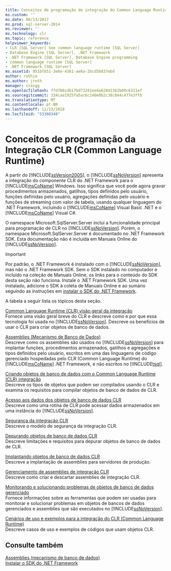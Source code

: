 ```yaml
---
title: Conceitos de programação de integração do Common Language Runtime (CLR) | Microsoft Docs
ms.custom: ''
ms.date: 06/13/2017
ms.prod: sql-server-2014
ms.reviewer: ''
ms.technology: clr
ms.topic: reference
helpviewer_keywords:
- CLR [SQL Server] See common language runtime [SQL Server]
- Database Engine [SQL Server], .NET Framework
- .NET Framework [SQL Server], Database Engine programming
- common language runtime [SQL Server]
- .NET Framework [SQL Server]
ms.assetid: 951bf851-3e6e-4361-ae6a-2bcd5b837ebd
author: rothja
ms.author: jroth
manager: craigg
ms.openlocfilehash: ffd706cdb17bd73281ee4a62842362b09c6311ef
ms.sourcegitcommit: 334cae1925fa5ac6c140e0b2c38c844c477e3ffb
ms.translationtype: MT
ms.contentlocale: pt-BR
ms.lasthandoff: 12/13/2018
ms.locfileid: "53360348"
---
```

# <a name="common-language-runtime-clr-integration-programming-concepts"></a>Conceitos de programação da Integração CLR (Common Language Runtime)
  A partir do [!INCLUDE[ssVersion2005](../../../includes/ssversion2005-md.md)], o [!INCLUDE[ssNoVersion](../../../includes/ssnoversion-md.md)] apresenta a integração do componente CLR do .NET Framework para o [!INCLUDE[msCoName](../../../includes/msconame-md.md)] Windows. Isso significa que você pode agora gravar procedimentos armazenados, gatilhos, tipos definidos pelo usuário, funções definidas pelo usuário, agregações definidas pelo usuário e funções de streaming com valor de tabela, usando qualquer linguagem do .NET Framework, incluindo o [!INCLUDE[msCoName](../../../includes/msconame-md.md)] Visual Basic .NET e o [!INCLUDE[msCoName](../../../includes/msconame-md.md)] Visual C#.  
  
 O namespace Microsoft.SqlServer.Server inclui a funcionalidade principal para programação de CLR no [!INCLUDE[ssNoVersion](../../../includes/ssnoversion-md.md)]. Porém, o namespace Microsoft.SqlServer.Server é documentado no .NET Framework SDK. Esta documentação não é incluída em Manuais Online do [!INCLUDE[ssNoVersion](../../../includes/ssnoversion-md.md)].  
  
> [!IMPORTANT]  
>  Por padrão, o .NET Framework é instalado com o [!INCLUDE[ssNoVersion](../../../includes/ssnoversion-md.md)], mas não o .NET Framework SDK. Sem o SDK instalado no computador e incluído na coleção de Manuais Online, os links para o conteúdo do SDK desta seção não funciona. Instale o .NET Framework SDK. Uma vez instalado, adicione o SDK à coleta de Manuais Online e ao sumário seguindo as instruções em [instalar o SDK do .NET Framework](https://technet.microsoft.com/library/bb686823\(v=SQL.105\).aspx).  
  
 A tabela a seguir lista os tópicos desta seção.  
  
 [Common Language Runtime &#40;CLR&#41; visão geral da integração](common-language-runtime-integration-overview.md)  
 Fornece uma visão geral breve do CLR e descreve como e por que essa tecnologia foi usada no [!INCLUDE[ssNoVersion](../../../includes/ssnoversion-md.md)]. Descreve os benefícios de usar o CLR para criar objetos de banco de dados.  
  
 [Assemblies &#40;Mecanismo de Banco de Dados&#41;](assemblies-database-engine.md)  
 Descreve como os assemblies são usados no [!INCLUDE[ssNoVersion](../../../includes/ssnoversion-md.md)] para implantar funções, procedimentos armazenados, gatilhos e agregações e tipos definidos pelo usuário, escritos em uma das linguagens de código gerenciado hospedadas pelo CLR (Common Language Runtime) do [!INCLUDE[msCoName](../../../includes/msconame-md.md)] .NET Framework, e não escritos no [!INCLUDE[tsql](../../../includes/tsql-md.md)].  
  
 [Criando objetos de banco de dados com o Common Language Runtime &#40;CLR&#41; integração](database-objects/building-database-objects-with-common-language-runtime-clr-integration.md)  
 Descreve os tipos de objetos que podem ser compilados usando o CLR e examina os requisitos para compilar objetos de banco de dados de CLR.  
  
 [Acesso aos dados dos objetos de banco de dados CLR](data-access/data-access-from-clr-database-objects.md)  
 Descreve como uma rotina de CLR pode acessar dados armazenados em uma instância do [!INCLUDE[ssNoVersion](../../../includes/ssnoversion-md.md)].  
  
 [Segurança da integração CLR](security/clr-integration-security.md)  
 Descreve o modelo de segurança da integração CLR.  
  
 [Depurando objetos de banco de dados CLR](debugging-clr-database-objects.md)  
 Descreve limitações e requisitos para depurar objetos de banco de dados de CLR.  
  
 [Implantando objetos de banco de dados CLR](deploying-clr-database-objects.md)  
 Descreve a implantação de assemblies para servidores de produção.  
  
 [Gerenciamento de assemblies de integração CLR](assemblies/managing-clr-integration-assemblies.md)  
 Descreve como criar e descartar assemblies de integração CLR.  
  
 [Monitorando e solucionando problemas de objetos de banco de dados gerenciado](monitoring-and-troubleshooting-managed-database-objects.md)  
 Fornece informações sobre as ferramentas que podem ser usadas para monitorar e solucionar problemas em objetos de bancos de dados gerenciados e assemblies que são executados no [!INCLUDE[ssNoVersion](../../../includes/ssnoversion-md.md)].  
  
 [Cenários de uso e exemplos para a integração do CLR &#40;Common Language Runtime&#41;](../../database-engine/dev-guide/usage-scenarios-and-examples-for-common-language-runtime-clr-integration.md)  
 Descreve casos de uso e exemplos de códigos que usam objetos CLR.  
  
## <a name="see-also"></a>Consulte também  
 [Assemblies &#40;mecanismo de banco de dados&#41;](assemblies-database-engine.md)   
 [Instalar o SDK do .NET Framework](https://technet.microsoft.com/library/bb686823\(v=SQL.105\).aspx)  
  
  
